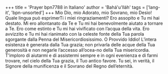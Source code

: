 +++
title = 'Prayer bpn7788 in Italiano'
author = 'Bahá'u'lláh'
tags = ['lang-it', 'bpn-unsorted']
+++
Mio Dio, mio Adorato, mio Sovrano, mio Desìo! Quale lingua può esprimerTi i miei ringraziamenti? Ero assopito e Tu mi hai destato. Mi ero allontanato da Te e Tu mi hai benevolmente aiutato a tornare a Te. Ero come estinto e Tu mi hai vivificato con l’acqua della vita. Ero avvizzito e Tu mi hai rianimato con la celeste fonte della Tua parola sgorgante dalla Penna del Misericordiosissimo.
O Provvido Iddio! L’intera esistenza è generata dalla Tua grazia; non privarla delle acque della Tua generosità e non negarle l’accesso all’ocea-no della Tua misericordia. T’imploro di aiutarmi e di assistermi sempre e in ogni evenienza e di farmi trovare, nel cielo della Tua grazia, il Tuo antico favore. Tu sei, in verità, il Signore della munificenza e il Sovrano del Regno dell’eternità.
